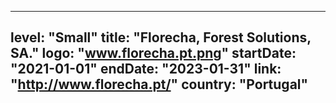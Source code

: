 
---
level: "Small"
title: "Florecha, Forest Solutions, SA."
logo: "www.florecha.pt.png"
startDate: "2021-01-01"
endDate: "2023-01-31"
link: "http://www.florecha.pt/"
country: "Portugal"
---
